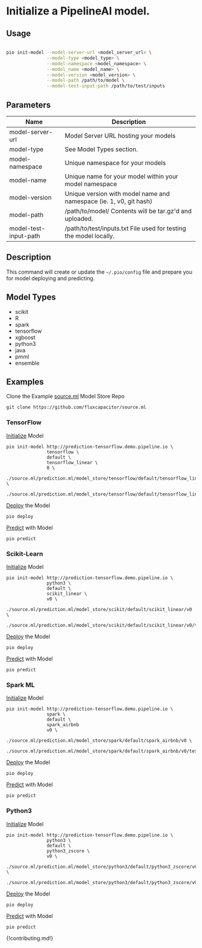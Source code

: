 # Initialize a PipelineAI model.

## Usage
```bash

pio init-model --model-server-url <model_server_url> \
               --model-type <model_type> \
               --model-namespace <model_namespace> \
               --model_name <model_name> \
               --model-version <model_version> \
               --model-path /path/to/model \
               --model-test-input-path /path/to/test/inputs

```

## Parameters 
| Name                         | Description                                                        |
| ---------------------------- | ------------------------------------------------------------------ |
| model-server-url             | Model Server URL hosting your models                               |
| model-type                   | See Model Types section.                                           |
| model-namespace              | Unique namespace for your models                                   |
| model-name                   | Unique name for your model within your model namespace             |
| model-version                | Unique version with model name and namespace (ie. 1, v0, git hash) |
| model-path                   | /path/to/model/  Contents will be tar.gz'd and uploaded.           | 
| model-test-input-path        | /path/to/test/inputs.txt  File used for testing the model locally. |
       
## Description
This command will create or update the `~/.pio/config` file and prepare you for model deploying and predicting.

## Model Types
* scikit
* R
* spark
* tensorflow
* xgboost
* python3
* java
* pmml
* ensemble

## Examples
Clone the Example [source.ml](https://github.com/fluxcapacitor/source.ml/prediction.ml) Model Store Repo
```
git clone https://github.com/fluxcapacitor/source.ml
```

### TensorFlow
[Initialize](init-model.md) Model
```
pio init-model http://prediction-tensorflow.demo.pipeline.io \
               tensorflow \
               default \
               tensorflow_linear \
               0 \
               ./source.ml/prediction.ml/model_store/tensorflow/default/tensorflow_linear/0 \
               ./source.ml/prediction.ml/model_store/tensorflow/default/tensorflow_linear/0/test_inputs.txt
```

[Deploy](deploy.md) the Model
```
pio deploy
```

[Predict](predict.md) with Model
```
pio predict
```

### Scikit-Learn
[Initialize](init-model.md) Model
```
pio init-model http://prediction-tensorflow.demo.pipeline.io \
               python3 \
               default \
               scikit_linear \
               v0 \
               ./source.ml/prediction.ml/model_store/scikit/default/scikit_linear/v0 \
               ./source.ml/prediction.ml/model_store/scikit/default/scikit_linear/v0/test_inputs.txt
```

[Deploy](deploy.md) the Model
```
pio deploy
```

[Predict](predict.md) with Model
```
pio predict
```

### Spark ML
[Initialize](init-model.md) Model
```
pio init-model http://prediction-tensorflow.demo.pipeline.io \
               spark \
               default \
               spark_airbnb 
               v0 \
               ./source.ml/prediction.ml/model_store/spark/default/spark_airbnb/v0 \
               ./source.ml/prediction.ml/model_store/spark/default/spark_airbnb/v0/test_inputs.txt
```

[Deploy](deploy.md) the Model
```
pio deploy
```

[Predict](predict.md) with Model
```
pio predict
```

### Python3
[Initialize](init-model.md) Model
```
pio init-model http://prediction-tensorflow.demo.pipeline.io \
               python3 \
               default \
               python3_zscore \
               v0 \
               ./source.ml/prediction.ml/model_store/python3/default/python3_zscore/v0 \
               ./source.ml/prediction.ml/model_store/python3/default/python3_zscore/v0/test_inputs.txt
```

[Deploy](deploy.md) the Model
```
pio deploy
```

[Predict](predict.md) with Model
```
pio predict
```

{!contributing.md!}
